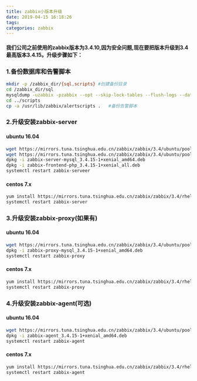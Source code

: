 ```yaml
---
title: zabbix小版本升级
date: 2019-04-15 16:18:26
tags:
categories: zabbix
---
```

#### 我们公司之前使用的zabbix版本为3.4.10,因为安全问题,现在要把版本升级到3.4最高版本3.4.15。升级步骤如下：
### 1.备份数据库和告警脚本
``` bash
mkdir -p /zabbix_dir/{sql,scripts} #创建备份目录
cd /zabbix_dir/sql
mysqldump -uzabbix -pzabbix --opt --skip-lock-tables --flush-logs --database zabbix --ignore-table=zabbix.history --ignore-table=zabbix.history_log --ignore-table=zabbix.history_str --ignore-table=zabbix.history_text --ignore-table=zabbix.history_uint --ignore-table=zabbix.trends --ignore-table=zabbix.trends_uint > zabbix.sql  #备份数据库
cd ../scripts
cp -a /usr/lib/zabbix/alertscripts .   #备份告警脚本
```

### 2.升级安装zabbix-server

#### ubuntu 16.04
``` bash
wget https://mirrors.tuna.tsinghua.edu.cn/zabbix/zabbix/3.4/ubuntu/pool/main/z/zabbix/zabbix-server-mysql_3.4.15-1+xenial_amd64.deb
wget https://mirrors.tuna.tsinghua.edu.cn/zabbix/zabbix/3.4/ubuntu/pool/main/z/zabbix/zabbix-frontend-php_3.4.15-1+xenial_all.deb
dpkg -i zabbix-server-mysql_3.4.15-1+xenial_amd64.deb
dpkg -i zabbix-frontend-php_3.4.15-1+xenial_all.deb
systemctl restart zabbix-serveer
```

#### centos 7.x
``` bash
yum install https://mirrors.tuna.tsinghua.edu.cn/zabbix/zabbix/3.4/rhel/7/x86_64/zabbix-server-mysql-3.4.15-1.el7.x86_64.rpm
systemctl restart zabbix-server
```

### 3.升级安装zabbix-proxy(如果有)

#### ubuntu 16.04 
``` bash
wget https://mirrors.tuna.tsinghua.edu.cn/zabbix/zabbix/3.4/ubuntu/pool/main/z/zabbix/zabbix-proxy-mysql_3.4.15-1+xenial_amd64.deb
dpkg -i zabbix-proxy-mysql_3.4.15-1+xenial_amd64.deb
systemctl restart zabbix-proxy
```

#### centos 7.x
``` bash
yum install https://mirrors.tuna.tsinghua.edu.cn/zabbix/zabbix/3.4/rhel/7/x86_64/zabbix-proxy-mysql-3.4.15-1.el7.x86_64.rpm
systemctl restart zabbix-proxy
```

### 4.升级安装zabbix-agent(可选)

#### ubuntu 16.04
``` bash
wget https://mirrors.tuna.tsinghua.edu.cn/zabbix/zabbix/3.4/ubuntu/pool/main/z/zabbix/zabbix-agent_3.4.15-1+xenial_amd64.deb
dpkg -i zabbix-agent_3.4.15-1+xenial_amd64.deb
systemctl restart zabbix-agent
```

#### centos 7.x
``` bash
yum install https://mirrors.tuna.tsinghua.edu.cn/zabbix/zabbix/3.4/rhel/7/x86_64/zabbix-agent-3.4.15-1.el7.x86_64.rpm
systemctl restart zabbix-agent
```
